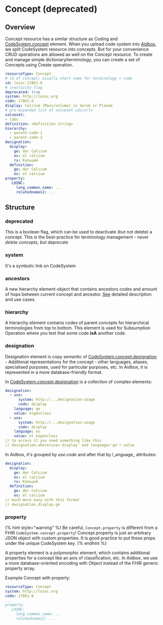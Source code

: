 # Concept (deprecated)

## Overview

Concept resource has a similar structure as Coding and [CodeSystem.concept](https://www.hl7.org/fhir/codesystem-definitions.html#CodeSystem.concept) element. When you upload code system into [Aidbox](https://www.health-samurai.io/aidbox), we split CodeSystem resource into concepts. But for your convenience CRUD operations are allowed as well on the Concept resource. To create and manage simple dictionary/terminology, you can create a set of Concepts using Create operation.

```yaml
resourceType: Concept
# id of concept; usually short name for terminology + code
id: loinc-17861-6
# inactivity flag
deprecated: true
system: http://loinc.org
code: 17861-6
display: Calcium [Mass/​volume] in Serum or Plasma	 
# pre-expanded list of valueset ids/urls
valueset:
- labs
definition: <Definition string>
hierarchy:
  - parent-code-1
  - parent-code-2
designation:
  display:
    ge: der Calcium
    es: el calcium
    ru: Кальций
  definition:
    ge: der Calcium
    es: el calcium
property:
   LOINC:
     long_common_name: ...
     relatednames2: ...
```

## Structure

### deprecated

This is a boolean flag, which can be used to deactivate (but not delete) a concept. This is the best-practice for terminology management - _never delete concepts, but deprecate_

### system

It's a symbolic link on CodeSystem

### ancestors

A new hierarchy element-object that contains ancestors codes and amount of hops between current concept and ancestor. [See](handling-hierarchies-using-ancestors.md) detailed description and use cases.

### hierarchy

A hierarchy element contains codes of parent concepts for hierarchical terminologies from top to bottom. This element is used for Subsumption Operation where you test that some code **isA** another code.

### designation

Designation element is copy semantic of [CodeSystem.concept.designation](https://www.hl7.org/fhir/codesystem-definitions.html#CodeSystem.concept.designation) - Additional representations for the concept - other languages, aliases, specialised purposes, used for particular purposes, etc. In Aidbox, it is represented in a more database-friendly format.&#x20;

In [CodeSystem.concept.designation](https://www.hl7.org/fhir/codesystem-definitions.html#CodeSystem.concept.designation) is a collection of complex elements:

```yaml
designation:
  - use:
      system: http://...designation-usage
      code: display
    language: ge
    value: eigenclass
  - use:
      system: http://...designation-usage
      code: display
    language: es
    value: el eigenclass
// to access it you need something like this
// designation.where(use='display' and language='ge').value
```

In Aidbox, it's grouped by _use.code_ and after that by l_anguage_ attributes:

```yaml
designation:
  display:
    ge: der Calcium
    es: el calcium
    ru: Кальций
  definition:
    ge: der Calcium
    es: el calcium
// much more easy with this format
// designation.display.ge
```

### property

{% hint style="warning" %}
Be careful, `Concept.property` is different from a FHIR `CodeSystem.concept.property`! Concept.property is just an arbitrary JSON object with custom properties. It is good practice to put these props under the unique CodeSystem key.
{% endhint %}

A property element is a polymorphic element, which contains additional properties for a concept like an axis of classification, etc. In Aidbox, we use a more database-oriented encoding with Object instead of the FHIR generic property array.

Example Concept with property:

```yaml
resourceType: Concept
system: http://loinc.org
code: 17861-6
...
property:
   LOINC:
     long_common_name: ...
     relatednames2: ...
```

